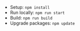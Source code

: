 * Setup: `npm install`
* Run locally: `npm run start`
* Build: `npm run build`
* Upgrade packages: `npm update`
